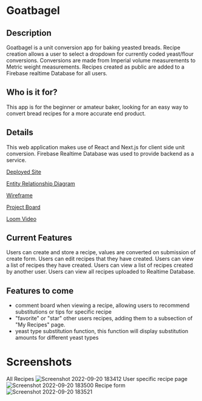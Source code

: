 # Goatbagel
 

## Description
  Goatbagel is a unit conversion app for baking yeasted breads.
  Recipe creation allows a user to select a dropdown for currently coded yeast/flour conversions. Conversions are made from Imperial volume measurements to Metric weight measurements.
  Recipes created as public are added to a Firebase realtime Database for all users.
  
## Who is it for?
  This app is for the beginner or amateur baker, looking for an easy way to convert bread recipes for a more accurate end product.

## Details
  This web application makes use of React and Next.js for client side unit conversion.
  Firebase Realtime Database was used to provide backend as a service.
  
  [Deployed Site](https://goatbagel.netlify.app/)
  
  [Entity Relationship Diagram](https://dbdiagram.io/d/626d548e95e7f23c61a1d217)
  
  [Wireframe](https://www.figma.com/file/rgwI4IVot1M7SIABLzf7SF/GoatBagel?node-id=0%3A1)
  
  [Project Board](https://github.com/users/KLaw47/projects/6/views/1)
  
  [Loom Video](https://www.loom.com/share/97848d684785496c9a855cd0fcb51860)
  
## Current Features
  Users can create and store a recipe, values are converted on submission of create form.
  Users can edit recipes that they have created.
  Users can view a list of recipes they have created.
  Users can view a list of recipes created by another user.
  Users can view all recipes uploaded to Realtime Database.
  
  
## Features to come
  - comment board when viewing a recipe, allowing users to recommend substitutions or tips for specific recipe
  - "favorite" or "star" other users recipes, adding them to a subsection of "My Recipes" page.
  - yeast type substitution function, this function will display substitution amounts for different yeast types
  
# Screenshots
All Recipes
  ![Screenshot 2022-09-20 183412](https://user-images.githubusercontent.com/102562377/191383446-f1240b69-3bfc-4821-9c8b-d0b925b69aab.png)
User specific recipe page
  ![Screenshot 2022-09-20 183500](https://user-images.githubusercontent.com/102562377/191383479-91bf87ee-71d1-41cc-8b51-044486c20d0e.png)
Recipe form
  ![Screenshot 2022-09-20 183521](https://user-images.githubusercontent.com/102562377/191383531-8c2b5eba-090c-4b6d-8641-43af96a6e52d.png)

